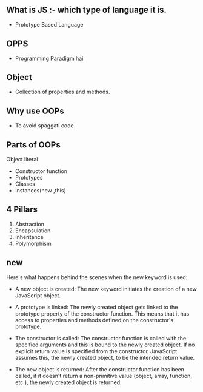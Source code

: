 ## What is JS :- which type of language it is.
- Prototype Based Language 

## OPPS 
- Programming Paradigm hai
## Object
- Collection of properties and methods.
## Why use OOPs
- To avoid spaggati code

## Parts of OOPs

Object literal
- Constructor function
- Prototypes
- Classes
- Instances(new ,this)

## 4 Pillars
1. Abstraction
2. Encapsulation
3. Inheritance
4. Polymorphism

## new
Here's what happens behind the scenes when the new keyword is used:

- A new object is created: The new keyword initiates the creation of a new JavaScript object.

- A prototype is linked: The newly created object gets linked to the prototype property of the constructor function. This means that it has access to properties and methods defined on the constructor's prototype.

- The constructor is called: The constructor function is called with the specified arguments and this is bound to the newly created object. If no explicit return value is specified from the constructor, JavaScript assumes this, the newly created object, to be the intended return value.

- The new object is returned: After the constructor function has been called, if it doesn't return a non-primitive value (object, array, function, etc.), the newly created object is returned.



